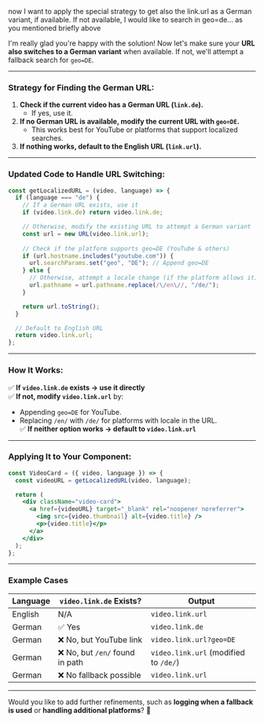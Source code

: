 now I want to apply the special strategy to get also the link.url as a German variant, if available. If not available, I would like to search  in geo=de... as you mentioned briefly above

I'm really glad you're happy with the solution! Now let's make sure your **URL also switches to a German variant** when available. If not, we'll attempt a fallback search for `geo=DE`.  

---

### **Strategy for Finding the German URL:**
1. **Check if the current video has a German URL (`link.de`).**  
   - If yes, use it.
2. **If no German URL is available, modify the current URL with `geo=DE`.**  
   - This works best for YouTube or platforms that support localized searches.
3. **If nothing works, default to the English URL (`link.url`).**  

---

### **Updated Code to Handle URL Switching:**
```jsx
const getLocalizedURL = (video, language) => {
  if (language === "de") {
    // If a German URL exists, use it
    if (video.link.de) return video.link.de;

    // Otherwise, modify the existing URL to attempt a German variant
    const url = new URL(video.link.url);
    
    // Check if the platform supports geo=DE (YouTube & others)
    if (url.hostname.includes("youtube.com")) {
      url.searchParams.set("geo", "DE"); // Append geo=DE
    } else {
      // Otherwise, attempt a locale change (if the platform allows it)
      url.pathname = url.pathname.replace(/\/en\//, "/de/");
    }

    return url.toString();
  }

  // Default to English URL
  return video.link.url;
};
```

---

### **How It Works:**
✅ **If `video.link.de` exists → use it directly**  
✅ **If not, modify `video.link.url`** by:  
   - Appending `geo=DE` for YouTube.  
   - Replacing `/en/` with `/de/` for platforms with locale in the URL.  
✅ **If neither option works → default to `video.link.url`**  

---

### **Applying It to Your Component:**
```jsx
const VideoCard = ({ video, language }) => {
  const videoURL = getLocalizedURL(video, language);

  return (
    <div className="video-card">
      <a href={videoURL} target="_blank" rel="noopener noreferrer">
        <img src={video.thumbnail} alt={video.title} />
        <p>{video.title}</p>
      </a>
    </div>
  );
};
```

---

### **Example Cases**
| Language | `video.link.de` Exists? | Output |
|----------|-------------------------|--------|
| English  | N/A                      | `video.link.url` |
| German   | ✅ Yes                    | `video.link.de` |
| German   | ❌ No, but YouTube link  | `video.link.url?geo=DE` |
| German   | ❌ No, but `/en/` found in path | `video.link.url` (modified to `/de/`) |
| German   | ❌ No fallback possible   | `video.link.url` |

---

Would you like to add further refinements, such as **logging when a fallback is used** or **handling additional platforms**? 🚀